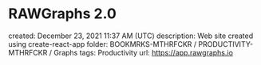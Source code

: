 # RAWGraphs 2.0

created: December 23, 2021 11:37 AM (UTC)
description: Web site created using create-react-app
folder: BOOKMRKS-MTHRFCKR / PRODUCTIVITY-MTHRFCKR / Graphs
tags: Productivity
url: https://app.rawgraphs.io